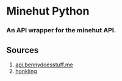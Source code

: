 # Minehut Python
### An API wrapper for the minehut API.

## Sources
1. <a href="https://api.bennydoesstuff.me/" target="_blank">api.bennydoesstuff.me</a>
2. <a href="https://github.com/honkling/Minehut-API-Docs" target="_blank">honkling</a>
